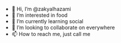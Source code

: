 - 👋 Hi, I’m @zakyalhazami
- 👀 I’m interested in food
- 🌱 I’m currently learning social
- 💞️ I’m looking to collaborate on everywhere
- 📫 How to reach me, just call me

<!---
zakyalhazami/zakyalhazami is a ✨ special ✨ repository because its `README.md` (this file) appears on your GitHub profile.
You can click the Preview link to take a look at your changes.
--->
